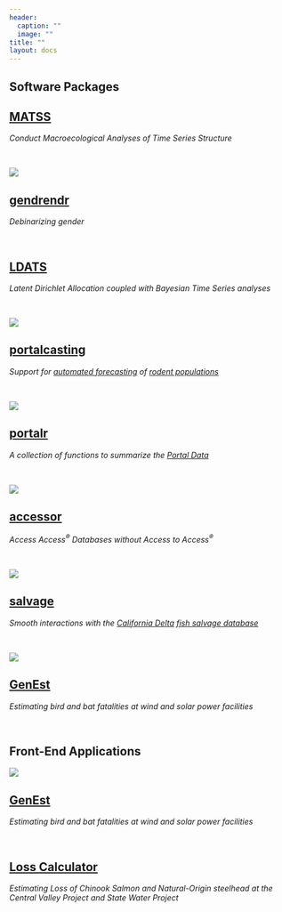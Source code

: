 ```yaml
---
header:
  caption: ""
  image: ""
title: ""
layout: docs
---
```


## Software Packages

## [MATSS](https://doi.org/10.5281/zenodo.3525595)

*Conduct Macroecological Analyses of Time Series Structure*

&nbsp;
&nbsp;
&nbsp;

[![](/img/gendrendr.png#alignrighticon)](https://doi.org/10.5281/zenodo.3525595)

## [gendrendr](https://doi.org/10.5281/zenodo.3525595)

*Debinarizing gender*

&nbsp;
&nbsp;
&nbsp;

## [LDATS](https://cran.r-project.org/package=LDATS)

*Latent Dirichlet Allocation coupled with Bayesian Time Series analyses*

&nbsp;
&nbsp;
&nbsp;

[![](/img/portalcasting.png#alignrighticon)](https://doi.org/10.5281/zenodo.3332973)

## [portalcasting](https://doi.org/10.5281/zenodo.3332973)

*Support for [automated forecasting](https://github.com/weecology/portalPredictions) of [rodent populations](https://portal.weecology.org/)*

&nbsp;
&nbsp;
&nbsp;

[![](/img/portalr.png#alignrighticon)](https://cran.r-project.org/package=portalr)

## [portalr](https://cran.r-project.org/package=portalr)

*A collection of functions to summarize the [Portal Data](https://portal.weecology.org/)*

&nbsp;
&nbsp;
&nbsp;


[![](/img/accessor.png#alignrighticon)](https://github.com/dapperstats/accessor/)
## [accessor](https://github.com/dapperstats/accessor/)

*Access Access<sup>&reg;</sup> Databases without Access to Access<sup>&reg;</sup>*

&nbsp;
&nbsp;
&nbsp;

[![](/img/salvage.png#alignrighticon)](https://github.com/dapperstats/salvage/)
## [salvage](https://github.com/dapperstats/salvage/)

*Smooth interactions with the [California Delta](https://en.wikipedia.org/wiki/Sacramento%E2%80%93San_Joaquin_River_Delta) [fish salvage database](https://wildlife.ca.gov/Conservation/Delta/Salvage-Monitoring)*

&nbsp;
&nbsp;
&nbsp;

[![](/img/GenEst.png#alignrighticon)](https://cran.r-project.org/package=GenEst)
## [GenEst](https://cran.r-project.org/package=GenEst)

*Estimating bird and bat fatalities at wind and solar power facilities*

&nbsp;
&nbsp;
&nbsp;
&nbsp;

## Front-End Applications

[![](/img/GenEst_rect.png#alignrighticon)](https://west-inc.shinyapps.io/GenEst/)
## [GenEst](https://west-inc.shinyapps.io/GenEst/)

*Estimating bird and bat fatalities at wind and solar power facilities*


&nbsp;


## [Loss Calculator](https://fishsciences.shinyapps.io/loss-calculator/)

*Estimating Loss of Chinook Salmon and Natural-Origin steelhead at the Central Valley Project and State Water Project*



